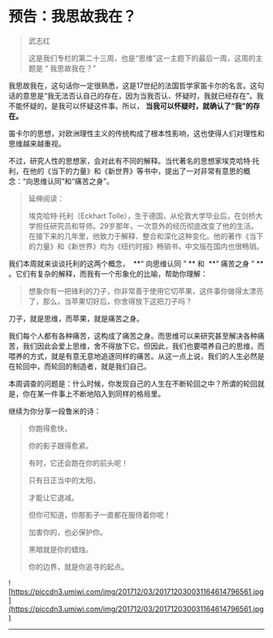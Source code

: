 # 预告：我思故我在？

> 武志红
> 
> 这是我们专栏的第二十三周，也是“思维”这一主题下的最后一周，这周的主题是 “ 我思故我在？”

我思故我在，这句话你一定很熟悉，这是17世纪的法国哲学家笛卡尔的名言。这句话的意思是“我无法否认自己的存在，因为当我否认、怀疑时，我就已经存在”。我不能怀疑的，是我可以怀疑这件事。所以， **当我可以怀疑时，就确认了“我”的存在。**

笛卡尔的思想，对欧洲理性主义的传统构成了根本性影响，这也使得人们对理性和思维越来越重视。

不过，研究人性的思想家，会对此有不同的解释。当代著名的思想家埃克哈特·托利，在他的《当下的力量》和《新世界》等书中，提出了一对非常有意思的概念：“向思维认同”和“痛苦之身”。

> 延伸阅读：
> 
> 埃克哈特·托利（Eckhart Tolle），生于德国，从伦敦大学毕业后，在剑桥大学担任研究员和导师。29岁那年，一次意外的经历彻底改变了他的生活。在接下来的几年里，他致力于解释、整合和深化这种变化。他的著作《当下的力量》和《新世界》均为《纽约时报》畅销书，中文版在国内也很畅销。

我们本周就来谈谈托利的这两个概念，  **“ 向思维认同 ” ** 和  **“ 痛苦之身 ” ** 。它们有复杂的解释，而我有一个形象化的比喻，帮助你理解：

> 想象你有一把锋利的刀子，你非常善于使用它切苹果，这件事你做得太漂亮了，那么，当苹果切好后，你舍得放下这把刀子吗？

刀子，就是思维，而苹果，就是痛苦之身。

我们每个人都有各种痛苦，这构成了痛苦之身。而思维可以来研究甚至解决各种痛苦，我们因此会爱上思维，舍不得放下它。但因此，我们也要喂养自己的思维，而喂养的方式，就是有意无意地追逐同样的痛苦。从这一点上说，我们的人生必然是在轮回中，而轮回的制造者，就是我们自己。

本周调查的问题是：什么时候，你发现自己的人生在不断轮回之中？所谓的轮回就是，你在某一件事上不断地陷入到同样的格局里。

继续为你分享一段鲁米的诗：

> 你跑得愈快，
> 
> 你的影子跟得愈紧。
> 
> 有时，它还会跑在你的前头呢！
> 
> 只有日正当中的太阳，
> 
> 才能让它退减。
> 
> 但你可知道，你那影子一直都在服侍着你呢！
> 
> 加害你的，也必保护你。
> 
> 黑暗就是你的蜡烛。
> 
> 你的边界，就是你追寻的起点。

![https://piccdn3.umiwi.com/img/201712/03/201712030031164614796561.jpg](https://piccdn3.umiwi.com/img/201712/03/201712030031164614796561.jpg)

---
